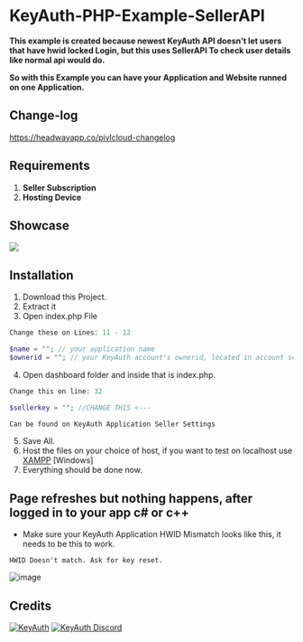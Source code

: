 # KeyAuth-PHP-Example-SellerAPI

**This example is created because newest KeyAuth API doesn't let users that have hwid locked Login,
but this uses SellerAPI To check user details like normal api would do.**

**So with this Example you can have your Application and Website runned on one Application.**

## **Change-log**
https://headwayapp.co/pivlcloud-changelog

## Requirements
1. **Seller Subscription**
2. **Hosting Device**


## Showcase 
[![](https://cdn.discordapp.com/attachments/918502538301567050/934216854451392563/unknown.png)](https://streamable.com/70c7w7)

## Installation
1. Download this Project.
2. Extract it
3. Open index.php File
```PHP
Change these on Lines: 11 - 12

$name = ""; // your application name
$ownerid = ""; // your KeyAuth account's ownerid, located in account settings 
```
4. Open dashboard folder and inside that is index.php.
```PHP
Change this on line: 32

$sellerkey = ""; //CHANGE THIS <---

Can be found on KeyAuth Application Seller Settings
```
5. Save All.
6. Host the files on your choice of host, if you want to test on localhost use [XAMPP](https://www.apachefriends.org/download.html) [Windows]
7. Everything should be done now.

## Page refreshes but nothing happens, after logged in to your app c# or c++
- Make sure your KeyAuth Application HWID Mismatch looks like this, it needs to be this to work.

```HWID Doesn't match. Ask for key reset.```

![image](https://user-images.githubusercontent.com/79049205/150598357-45305311-a900-4e06-a461-3c46cc10e15a.png)


## Credits
[![KeyAuth](https://github.com/mazk5145/mazk9154-Information/blob/main/Images/keyauthwinlogo.png?raw=true)](https://keyauth.win)
[![KeyAuth Discord](https://github.com/mazk5145/mazk9154-Information/blob/main/Images/keyauthdiscordlogo.png?raw=true)](https://keyauth.com/discord)
